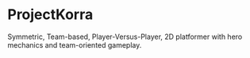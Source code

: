 # ProjectKorra
Symmetric, Team-based, Player-Versus-Player, 2D platformer with hero mechanics and team-oriented gameplay.
